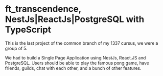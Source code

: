 # ft_transcendence, NestJs|ReactJs|PostgreSQL with TypeScript
This is the last project of the common branch of my 1337 cursus, we were a group of 5.

We had to build a Single Page Application using NestJs, React.JS and PostgreSQL.
Users should be able to play the famous pong game, have friends, guilds, chat with each other, and a bunch of other features.